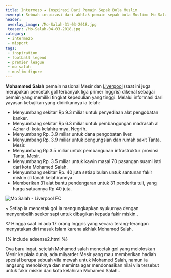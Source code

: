 ```yaml
---
title: Intermezo ★ Inspirasi Dari Pemain Sepak Bola Muslim
exverpt: Sebuah inspirasi dari akhlak pemain sepak bola Muslim: Mo Salah, yang bermain di Liga Primer Inggris
header:
 overlay_image: /Mo-Salah-31-03-2018.jpg
 teaser: /Mo-Salah-04-03-2018.jpg
category:
 - intermezo
 - misport
tags:
 - inspiration
 - football legend
 - premier league
 - mo salah
 - muslim figure
---
```


**Mohammed Salah** pemain nasional Mesir dan [Liverpool](//indonesia.liverpool.com) (saat ini juga merupakan pencetak gol terbanyak liga primer Inggris) dikenal sebagai pemain yang memiliki tingkat kepedulian yang tinggi. Melalui informasi dari yayasan kebajikan yang didirikannya ia telah:

- Menyumbang sekitar Rp 9.3 miliar untuk penyediaan alat pengobatan kanker.
- Menyumbang sekitar Rp 6.3 miliar untuk pembangungan madrasah al Azhar di kota kelahirannya, Negrīh. 
- Menyumbang Rp. 3.9 miliar untuk dana pengobatan liver.
- Menyumbang Rp. 3.9 miliar untuk pengungsian dan rumah sakit Tanta, Mesir.
- Menyumbang Rp.3.5 miliar untuk pembangunan infrastruktur provinsi Tanta, Mesir. 
- Menyumbang Rp. 3.5 miliar untuk kawin masal 70 pasangan suami istri dari kota Mohamed Salah.
- Menyumbang sekitar Rp. 40 juta setiap bulan untuk santunan fakir miskin di tanah kelahirannya.
- Memberikan 31 alat bantu pendengaran untuk 31 penderita tuli, yang harga satuannya Rp 40 juta.

![Mo Salah - Liverpool FC](/Mo-Salah-04-03-2018.jpg)

~ Setiap ia mencetak gol ia mengungkapkan syukurnya dengan menyembelih seekor sapi untuk dibagikan kepada fakir miskin..

♡ Hingga saat ini ada 17 orang Inggris yang secara terang-terangan menyatakan diri masuk Islam karena akhlak Mohamed Salah.

{% include adsense2.html %}

Oya baru ingat, setelah Mohamed salah mencetak gol yang meloloskan Mesir ke piala dunia, ada milyarder Mesir yang mau memberikan hadiah spesial berupa sebuah vila mewah untuk Mohamed Salah, namun ia langsung menolaknya dan meminta agar mendonasikan nilai vila tersebut untuk fakir miskin dari kota kelahiran Mohamed Salah..
